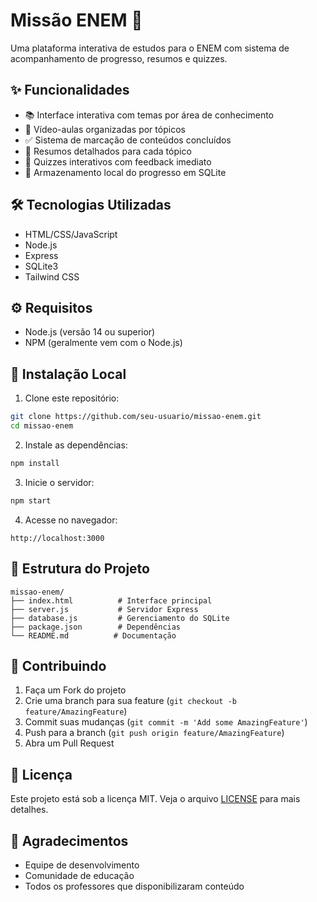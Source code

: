 # Missão ENEM 🚀

Uma plataforma interativa de estudos para o ENEM com sistema de acompanhamento de progresso, resumos e quizzes.

## ✨ Funcionalidades

- 📚 Interface interativa com temas por área de conhecimento
- 🎥 Vídeo-aulas organizadas por tópicos
- ✅ Sistema de marcação de conteúdos concluídos
- 📝 Resumos detalhados para cada tópico
- 🎯 Quizzes interativos com feedback imediato
- 💾 Armazenamento local do progresso em SQLite

## 🛠️ Tecnologias Utilizadas

- HTML/CSS/JavaScript
- Node.js
- Express
- SQLite3
- Tailwind CSS

## ⚙️ Requisitos

- Node.js (versão 14 ou superior)
- NPM (geralmente vem com o Node.js)

## 🚀 Instalação Local

1. Clone este repositório:
```bash
git clone https://github.com/seu-usuario/missao-enem.git
cd missao-enem
```

2. Instale as dependências:
```bash
npm install
```

3. Inicie o servidor:
```bash
npm start
```

4. Acesse no navegador:
```
http://localhost:3000
```

## 📁 Estrutura do Projeto

```
missao-enem/
├── index.html          # Interface principal
├── server.js           # Servidor Express
├── database.js         # Gerenciamento do SQLite
├── package.json        # Dependências
└── README.md          # Documentação
```

## 🤝 Contribuindo

1. Faça um Fork do projeto
2. Crie uma branch para sua feature (`git checkout -b feature/AmazingFeature`)
3. Commit suas mudanças (`git commit -m 'Add some AmazingFeature'`)
4. Push para a branch (`git push origin feature/AmazingFeature`)
5. Abra um Pull Request

## 📝 Licença

Este projeto está sob a licença MIT. Veja o arquivo [LICENSE](LICENSE) para mais detalhes.

## 🌟 Agradecimentos

- Equipe de desenvolvimento
- Comunidade de educação
- Todos os professores que disponibilizaram conteúdo 